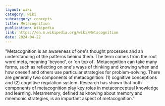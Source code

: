 ```yaml
---
layout: wiki
category: wiki
subcategory: concepts
title: Metacognition
publication: Wikipedia
link: https://en.m.wikipedia.org/wiki/Metacognition
date: 2024-04-22
---
```


"Metacognition is an awareness of one's thought processes and an understanding of the patterns behind them. The term comes from the root word meta, meaning 'beyond', or 'on top of'. Metacognition can take many forms, such as reflecting on one's ways of thinking and knowing when and how oneself and others use particular strategies for problem-solving. There are generally two components of metacognition: (1) cognitive conceptions and (2) cognitive regulation system. Research has shown that both components of metacognition play key roles in metaconceptual knowledge and learning. Metamemory, defined as knowing about memory and mnemonic strategies, is an important aspect of metacognition."
